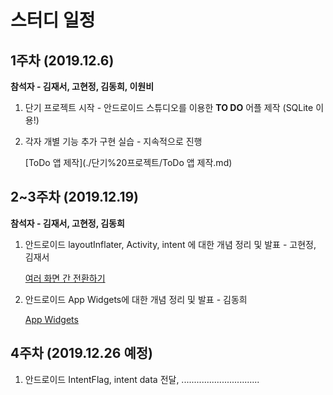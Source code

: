 # 스터디 일정

## 1주차 (2019.12.6)

**참석자 - 김재서, 고현정, 김동희, 이원비**

1. 단기 프로젝트 시작 - 안드로이드 스튜디오를 이용한 **TO DO** 어플 제작 (SQLite 이용!)

2. 각자 개별 기능 추가 구현 실습 - 지속적으로 진행

   [ToDo 앱 제작](./단기%20프로젝트/ToDo 앱 제작.md)

## 2~3주차 (2019.12.19)

**참석자 - 김재서, 고현정, 김동희**

1. 안드로이드 layoutInflater, Activity, intent 에 대한 개념 정리 및 발표 - 고현정, 김재서

   [여러 화면 간 전환하기](학습%20및%20발표/여러%20화면%20간%20전환.md)

2. 안드로이드 App Widgets에 대한 개념 정리 및 발표 - 김동희

   [App Widgets](학습%20및%20발표/App%20Widgets.md)

## 4주차 (2019.12.26 예정)

1. 안드로이드 IntentFlag, intent data 전달, ...............................
